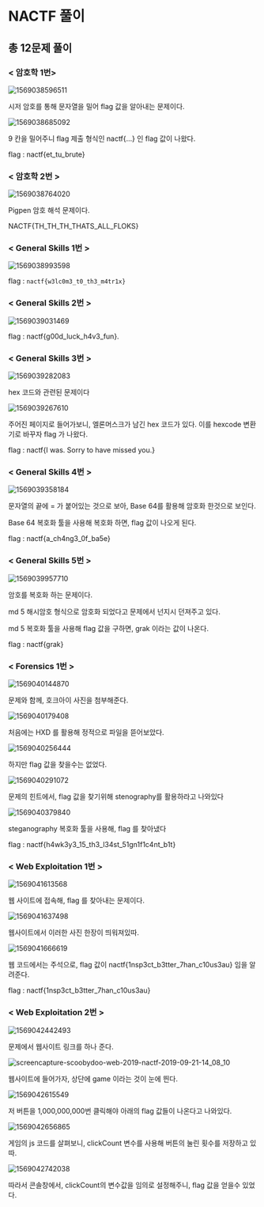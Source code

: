 # NACTF 풀이

## 총 12문제 풀이

### < 암호학 1번>

![1569038596511](C:\Users\USER\AppData\Roaming\Typora\typora-user-images\1569038596511.png)

시저 암호를 통해 문자열을 밀어 flag 값을 알아내는 문제이다.

![1569038685092](C:\Users\USER\AppData\Roaming\Typora\typora-user-images\1569038685092.png)

9 칸을 밀어주니 flag 제출 형식인 nactf{...} 인 flag 값이 나왔다.

flag : nactf{et_tu_brute}



### < 암호학 2번 >

![1569038764020](C:\Users\USER\AppData\Roaming\Typora\typora-user-images\1569038764020.png)

Pigpen 암호 해석 문제이다.

NACTF{TH_TH_TH_THATS_ALL_FLOKS}



### < General Skills 1번 >

![1569038993598](C:\Users\USER\AppData\Roaming\Typora\typora-user-images\1569038993598.png)

flag : `nactf{w3lc0m3_t0_th3_m4tr1x}`



### < General Skills 2번 >

![1569039031469](C:\Users\USER\AppData\Roaming\Typora\typora-user-images\1569039031469.png)

flag : nactf{g00d_luck_h4v3_fun}.



### < General Skills 3번 >

![1569039282083](C:\Users\USER\AppData\Roaming\Typora\typora-user-images\1569039282083.png)

hex 코드와 관련된 문제이다

![1569039267610](C:\Users\USER\AppData\Roaming\Typora\typora-user-images\1569039267610.png)

주어진 페이지로 들어가보니, 엘론머스크가 남긴 hex 코드가 있다. 이를 hexcode 변환기로 바꾸자 flag 가 나왔다.

flag : nactf{I was. Sorry to have missed you.}



### < General Skills 4번 >

![1569039358184](C:\Users\USER\AppData\Roaming\Typora\typora-user-images\1569039358184.png)

문자열의 끝에 = 가 붙어있는 것으로 보아, Base 64를 활용해 암호화 한것으로 보인다.

Base 64 복호화 툴을 사용해 복호화 하면, flag 값이 나오게 된다.

flag : nactf{a_ch4ng3_0f_ba5e}



### < General Skills 5번 >

![1569039957710](C:\Users\USER\AppData\Roaming\Typora\typora-user-images\1569039957710.png)

암호를 복호화 하는 문제이다.

md 5 해시암호 형식으로 암호화 되었다고 문제에서 넌지시 던져주고 있다.

md 5 복호화 툴을 사용해 flag 값을 구하면, grak 이라는 값이 나온다.

flag : nactf{grak}



### < Forensics 1번 >

![1569040144870](C:\Users\USER\AppData\Roaming\Typora\typora-user-images\1569040144870.png)

문제와 함께, 호크아이 사진을 첨부해준다.

![1569040179408](C:\Users\USER\AppData\Roaming\Typora\typora-user-images\1569040179408.png)

처음에는 HXD 를 활용해 정적으로 파일을 뜯어보았다.

![1569040256444](C:\Users\USER\AppData\Roaming\Typora\typora-user-images\1569040256444.png)

하지만 flag 값을 찾을수는 없었다.

![1569040291072](C:\Users\USER\AppData\Roaming\Typora\typora-user-images\1569040291072.png)

문제의 힌트에서, flag 값을 찾기위해 stenography를 활용하라고 나와있다

![1569040379840](C:\Users\USER\AppData\Roaming\Typora\typora-user-images\1569040379840.png)

steganography 복호화 툴을 사용해, flag 를 찾아냈다

flag : nactf{h4wk3y3_15_th3_l34st_51gn1f1c4nt_b1t}



### < Web Exploitation 1번 >

![1569041613568](C:\Users\USER\AppData\Roaming\Typora\typora-user-images\1569041613568.png)

웹 사이트에 접속해, flag 를 찾아내는 문제이다.

![1569041637498](C:\Users\USER\AppData\Roaming\Typora\typora-user-images\1569041637498.png)

웹사이트에서 이러한 사진 한장이 띄워져있따.

![1569041666619](C:\Users\USER\AppData\Roaming\Typora\typora-user-images\1569041666619.png)

웹 코드에서는 주석으로, flag 값이 nactf{1nsp3ct_b3tter_7han_c10us3au} 임을 알려준다.

flag : nactf{1nsp3ct_b3tter_7han_c10us3au}



### < Web Exploitation 2번 >

![1569042442493](C:\Users\USER\AppData\Roaming\Typora\typora-user-images\1569042442493.png)

문제에서 웹사이트 링크를 하나 준다.

![screencapture-scoobydoo-web-2019-nactf-2019-09-21-14_08_10](C:\Users\USER\Downloads\screencapture-scoobydoo-web-2019-nactf-2019-09-21-14_08_10.png)

웹사이트에 들어가자, 상단에 game 이라는 것이 눈에 띈다.

![1569042615549](C:\Users\USER\AppData\Roaming\Typora\typora-user-images\1569042615549.png)

저 버튼을 1,000,000,000번 클릭해야 아래의 flag 값들이 나온다고 나와있다.

![1569042656865](C:\Users\USER\AppData\Roaming\Typora\typora-user-images\1569042656865.png)

게임의 js 코드를 살펴보니, clickCount 변수를 사용해 버튼의 눌린 횟수를 저장하고 있따.

![1569042742038](C:\Users\USER\AppData\Roaming\Typora\typora-user-images\1569042742038.png)

따라서 콘솔창에서, clickCount의 변수값을 임의로 설정해주니, flag 값을 얻을수 있었다.

